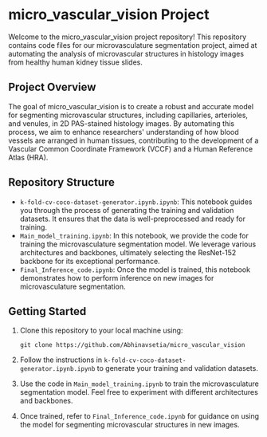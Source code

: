 # micro_vascular_vision Project

Welcome to the micro_vascular_vision project repository! This repository contains code files for our microvasculature segmentation project, aimed at automating the analysis of microvascular structures in histology images from healthy human kidney tissue slides.

## Project Overview

The goal of micro_vascular_vision is to create a robust and accurate model for segmenting microvascular structures, including capillaries, arterioles, and venules, in 2D PAS-stained histology images. By automating this process, we aim to enhance researchers' understanding of how blood vessels are arranged in human tissues, contributing to the development of a Vascular Common Coordinate Framework (VCCF) and a Human Reference Atlas (HRA).

## Repository Structure

- `k-fold-cv-coco-dataset-generator.ipynb.ipynb`: This notebook guides you through the process of generating the training and validation datasets. It ensures that the data is well-preprocessed and ready for training.
- `Main_model_training.ipynb`: In this notebook, we provide the code for training the microvasculature segmentation model. We leverage various architectures and backbones, ultimately selecting the ResNet-152 backbone for its exceptional performance.
- `Final_Inference_code.ipynb`: Once the model is trained, this notebook demonstrates how to perform inference on new images for microvasculature segmentation.

## Getting Started

1. Clone this repository to your local machine using:
   ```
   git clone https://github.com/Abhinavsetia/micro_vascular_vision
   ```

2. Follow the instructions in `k-fold-cv-coco-dataset-generator.ipynb.ipynb` to generate your training and validation datasets.

3. Use the code in `Main_model_training.ipynb` to train the microvasculature segmentation model. Feel free to experiment with different architectures and backbones.

4. Once trained, refer to `Final_Inference_code.ipynb` for guidance on using the model for segmenting microvascular structures in new images.

